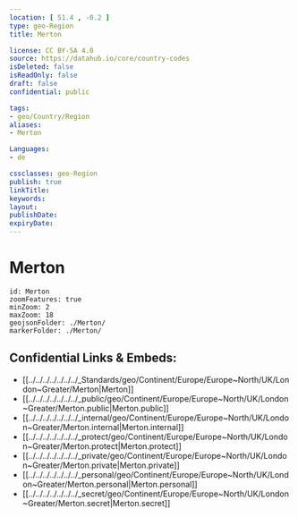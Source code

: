 ```yaml
---
location: [ 51.4 , -0.2 ] 
type: geo-Region
title: Merton

license: CC BY-SA 4.0
source: https://datahub.io/core/country-codes
isDeleted: false
isReadOnly: false
draft: false
confidential: public

tags:
- geo/Country/Region
aliases:
- Merton

Languages:
- de

cssclasses: geo-Region
publish: true
linkTitle: 
keywords: 
layout: 
publishDate: 
expiryDate: 
---
```


# Merton

```leaflet
id: Merton
zoomFeatures: true 
minZoom: 2 
maxZoom: 18
geojsonFolder: ./Merton/
markerFolder: ./Merton/
```


## Confidential Links & Embeds: 
- [[../../../../../../../_Standards/geo/Continent/Europe/Europe~North/UK/London~Greater/Merton|Merton]] 
- [[../../../../../../../_public/geo/Continent/Europe/Europe~North/UK/London~Greater/Merton.public|Merton.public]] 
- [[../../../../../../../_internal/geo/Continent/Europe/Europe~North/UK/London~Greater/Merton.internal|Merton.internal]] 
- [[../../../../../../../_protect/geo/Continent/Europe/Europe~North/UK/London~Greater/Merton.protect|Merton.protect]] 
- [[../../../../../../../_private/geo/Continent/Europe/Europe~North/UK/London~Greater/Merton.private|Merton.private]] 
- [[../../../../../../../_personal/geo/Continent/Europe/Europe~North/UK/London~Greater/Merton.personal|Merton.personal]] 
- [[../../../../../../../_secret/geo/Continent/Europe/Europe~North/UK/London~Greater/Merton.secret|Merton.secret]] 

